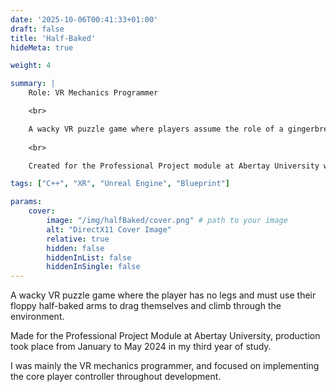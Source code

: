 ```yaml
---
date: '2025-10-06T00:41:33+01:00'
draft: false
title: 'Half-Baked'
hideMeta: true

weight: 4

summary: |
    Role: VR Mechanics Programmer

    <br>

    A wacky VR puzzle game where players assume the role of a gingerbread man with no legs, having to use their floppy, half-baked arms to drag themselves and climb to escape the clutches of the evil baker!
    
    <br>

    Created for the Professional Project module at Abertay University with mentorship from NearLight

tags: ["C++", "XR", "Unreal Engine", "Blueprint"]

params:
    cover:
        image: "/img/halfBaked/cover.png" # path to your image
        alt: "DirectX11 Cover Image"
        relative: true
        hidden: false
        hiddenInList: false
        hiddenInSingle: false
---
```

A wacky VR puzzle game where the player has no legs and must use their floppy half-baked arms to drag themselves and climb through the environment.

Made for the Professional Project Module at Abertay University, production took place from January to May 2024 in my third year of study.

I was mainly the VR mechanics programmer, and focused on implementing the core player controller throughout development.